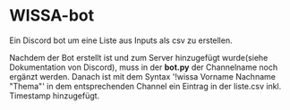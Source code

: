 # WISSA-bot
Ein Discord bot um eine Liste aus Inputs als csv zu erstellen.

Nachdem der Bot erstellt ist und zum Server hinzugefügt wurde(siehe Dokumentation von Discord), muss in der <b>bot.py</b> der Channelname noch ergänzt werden.
Danach ist mit dem Syntax '!wissa Vorname Nachname "Thema"' in dem entsprechenden Channel ein Eintrag in der liste.csv inkl. Timestamp hinzugefügt.

